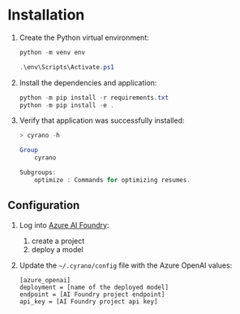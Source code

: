 # Installation

1. Create the Python virtual environment:

    ```Powershell
    python -m venv env

    .\env\Scripts\Activate.ps1
    ```

1. Install the dependencies and application:

    ```Powershell
    python -m pip install -r requirements.txt
    python -m pip install -e .
    ```

1. Verify that application was successfully installed:

    ```Powershell
    > cyrano -h

    Group
        cyrano

    Subgroups:
        optimize : Commands for optimizing resumes.
    ```

## Configuration

1. Log into [Azure AI Foundry](https://oai.azure.com):
    1. create a project
    1. deploy a model

1. Update the `~/.cyrano/config` file with the Azure OpenAI values:

    ```text
    [azure_openai]
    deployment = [name of the deployed model]
    endpoint = [AI Foundry project endpoint]
    api_key = [AI Foundry project api key]
    ```
